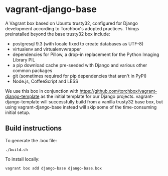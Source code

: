 vagrant-django-base
===================

A Vagrant box based on Ubuntu trusty32, configured for Django development
according to Torchbox's adopted practices. Things preinstalled beyond the base
trusty32 box include:

* postgresql 9.3 (with locale fixed to create databases as UTF-8)
* virtualenv and virtualenvwrapper
* dependencies for Pillow, a drop-in replacement for the Python Imaging Library PIL
* a pip download cache pre-seeded with Django and various other common packages
* git (sometimes required for pip dependencies that aren't in PyPI)
* Node.js, CoffeeScript and LESS

We use this box in conjunction with https://github.com/torchbox/vagrant-django-template
as the initial template for our Django projects. vagrant-django-template will
successfully build from a vanilla trusty32 base box, but using vagrant-django-base
instead will skip some of the time-consuming initial setup.

Build instructions
------------------
To generate the .box file:

    ./build.sh

To install locally:

    vagrant box add django-base django-base.box
